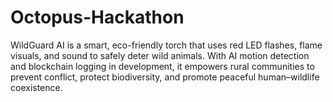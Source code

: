 # Octopus-Hackathon
WildGuard AI is a smart, eco-friendly torch that uses red LED flashes, flame visuals, and sound to safely deter wild animals. With AI motion detection and blockchain logging in development, it empowers rural communities to prevent conflict, protect biodiversity, and promote peaceful human–wildlife coexistence.
